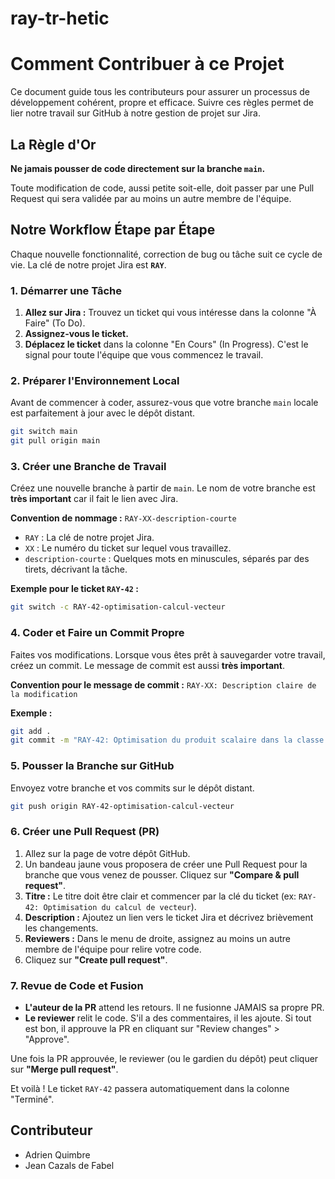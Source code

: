 # ray-tr-hetic
# Comment Contribuer à ce Projet

Ce document guide tous les contributeurs pour assurer un processus de développement cohérent, propre et efficace. Suivre ces règles permet de lier notre travail sur GitHub à notre gestion de projet sur Jira.

## La Règle d'Or

**Ne jamais pousser de code directement sur la branche `main`.**

Toute modification de code, aussi petite soit-elle, doit passer par une Pull Request qui sera validée par au moins un autre membre de l'équipe.

## Notre Workflow Étape par Étape

Chaque nouvelle fonctionnalité, correction de bug ou tâche suit ce cycle de vie. La clé de notre projet Jira est **`RAY`**.

### 1. Démarrer une Tâche

1.  **Allez sur Jira :** Trouvez un ticket qui vous intéresse dans la colonne "À Faire" (To Do).
2.  **Assignez-vous le ticket.**
3.  **Déplacez le ticket** dans la colonne "En Cours" (In Progress). C'est le signal pour toute l'équipe que vous commencez le travail.

### 2. Préparer l'Environnement Local

Avant de commencer à coder, assurez-vous que votre branche `main` locale est parfaitement à jour avec le dépôt distant.

```bash
git switch main
git pull origin main
```

### 3. Créer une Branche de Travail

Créez une nouvelle branche à partir de `main`. Le nom de votre branche est **très important** car il fait le lien avec Jira.

**Convention de nommage :** `RAY-XX-description-courte`
- `RAY` : La clé de notre projet Jira.
- `XX` : Le numéro du ticket sur lequel vous travaillez.
- `description-courte` : Quelques mots en minuscules, séparés par des tirets, décrivant la tâche.

**Exemple pour le ticket `RAY-42` :**
```bash
git switch -c RAY-42-optimisation-calcul-vecteur
```

### 4. Coder et Faire un Commit Propre

Faites vos modifications. Lorsque vous êtes prêt à sauvegarder votre travail, créez un commit. Le message de commit est aussi **très important**.

**Convention pour le message de commit :** `RAY-XX: Description claire de la modification`

**Exemple :**
```bash
git add .
git commit -m "RAY-42: Optimisation du produit scalaire dans la classe Vector"
```

### 5. Pousser la Branche sur GitHub

Envoyez votre branche et vos commits sur le dépôt distant.

```bash
git push origin RAY-42-optimisation-calcul-vecteur
```

### 6. Créer une Pull Request (PR)

1.  Allez sur la page de votre dépôt GitHub.
2.  Un bandeau jaune vous proposera de créer une Pull Request pour la branche que vous venez de pousser. Cliquez sur **"Compare & pull request"**.
3.  **Titre :** Le titre doit être clair et commencer par la clé du ticket (ex: `RAY-42: Optimisation du calcul de vecteur`).
4.  **Description :** Ajoutez un lien vers le ticket Jira et décrivez brièvement les changements.
5.  **Reviewers :** Dans le menu de droite, assignez au moins un autre membre de l'équipe pour relire votre code.
6.  Cliquez sur **"Create pull request"**.

### 7. Revue de Code et Fusion

- **L'auteur de la PR** attend les retours. Il ne fusionne JAMAIS sa propre PR.
- **Le reviewer** relit le code. S'il a des commentaires, il les ajoute. Si tout est bon, il approuve la PR en cliquant sur "Review changes" > "Approve".

Une fois la PR approuvée, le reviewer (ou le gardien du dépôt) peut cliquer sur **"Merge pull request"**.

Et voilà ! Le ticket `RAY-42` passera automatiquement dans la colonne "Terminé".
## Contributeur
- Adrien Quimbre
- Jean Cazals de Fabel
